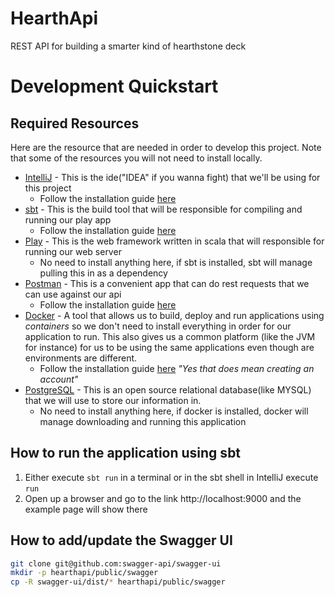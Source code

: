 # HearthApi
REST API for building a smarter kind of hearthstone deck

# Development Quickstart

## Required Resources
Here are the resource that are needed in order to develop this project. Note that some of the resources you will not need
to install locally.
* [IntelliJ](https://www.jetbrains.com/idea/) - This is the ide("IDEA" if you wanna fight) that we'll be using for this 
project
  * Follow the installation guide [here](https://www.jetbrains.com/idea/download/)
* [sbt](https://www.scala-sbt.org/) - This is the build tool that will be responsible for compiling and running our play 
app
   * Follow the installation guide [here](https://www.scala-sbt.org/release/docs/Setup.html)
* [Play](https://www.playframework.com/documentation/2.7.x/Home) - This is the web framework written in scala that will 
responsible for running our web server
   * No need to install anything here, if sbt is installed, sbt will manage pulling this in as a dependency
* [Postman](https://www.getpostman.com) - This is a convenient app that can do rest requests that we can use against our 
api
   * Follow the installation guide [here](https://www.getpostman.com/downloads/)
* [Docker](https://www.docker.com) - A tool that allows us to build, deploy and run applications using _containers_ so 
we don't need to install everything in order for our application to run. This also gives us a common platform (like the 
JVM for instance) for us to be using the same applications even though are environments are different.
   * Follow the installation guide [here](https://www.docker.com/get-started) _"Yes that does mean creating an account"_
* [PostgreSQL](https://www.postgresql.org) - This is an open source relational database(like MYSQL) that we will use to 
store our information in.
   * No need to install anything here, if docker is installed, docker will manage downloading and running this 
     application
 
## How to run the application using sbt
1. Either execute `sbt run` in a terminal or in the sbt shell in IntelliJ execute `run`
1. Open up a browser and go to the link http://localhost:9000 and the example page will show there

## How to add/update the Swagger UI
```bash
git clone git@github.com:swagger-api/swagger-ui
mkdir -p hearthapi/public/swagger
cp -R swagger-ui/dist/* hearthapi/public/swagger
```